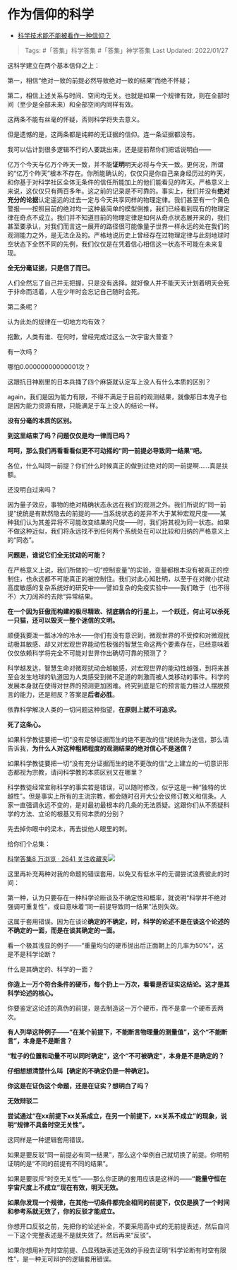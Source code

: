 # 作为信仰的科学

- [科学技术能不能被看作一种信仰？](https://www.zhihu.com/question/305176409/answer/551275717)

>Tags: #「答集」科学答集 #「答集」神学答集 
>Last Updated: 2022/01/27

这科学建立在两个基本信仰之上：

第一，相信“绝对一致的前提必然导致绝对一致的结果”而绝不怀疑；

第二，相信上述关系与时间、空间均无关。也就是如果一个规律有效，则在全部时间（至少是全部未来）和全部空间内同样有效。

这两条不能有丝毫的怀疑，否则科学将失去意义。

但是遗憾的是，这两条都是纯粹的无证据的信仰。连一条证据都没有。

我可以估计到很多逻辑不行的人要跳出来，还是提前帮你们把话说明白——

亿万个今天与亿万个昨天一致，并不能**证明**明天必将与今天一致。更何况，所谓的“亿万个昨天”根本不存在。你所能确认的，仅仅只是你自己亲身经历过的昨天，和你基于对科学社区全体无条件的信任所能加上的他们能看见的昨天。严格意义上来说，这仅仅只有两百多年。这之前的记录是不可靠的。事实上，我们并没有**绝对充分的论据**认定遥远的过去一定与今天共享同样的物理定律。我们甚至有一个黄色警报——按照目前的绝对均一这种最简单的模型倒推，我们已经看到现有的物理定律在奇点不成立。我们并不知道目前的物理定律是如何从奇点状态展开来的，我们甚至要承认，对我们而言这一展开的路径很可能像量子世界一样永远的处在我们的观测能力之外，是无法企及的。严格地说历史上曾经存在过物理定律与此刻地球时空状态下全然不同的先例，我们仅仅是在凭着信心相信这一状态不可能在未来复现。

**全无分毫证据，只是信了而已。**

人们全然忘了自己并无把握，只是没有选择。就好像人并不能天天计划着明天会死于非命而活着，人在少年时会忘记自己随时会死。

  

第二条呢？

认为此处的规律在一切地方均有效？

抱歉，人类有谁、在何时，曾经完成过这么一次宇宙大普查？

有一次吗？

哪怕0.00000000000001次？

这跟抗日神剧里的日本兵捅了四个麻袋就认定车上没人有什么本质的区别？

again，我们是因为能力有限，不得不满足于目前的观测结果，就像那日本鬼子也是因为能力资源有限，只能满足于车上没人的结论一样。

**没有分毫的本质的区别。**

**到这里结束了吗？问题仅仅是均一律而已吗？**

**呵呵，那么我们再看看看似更不可动摇的“同一前提必导致同一结果”吧。**

各位，什么叫同一前提？你们什么时候真正的做到过绝对的同一前提啊……真是扶额。

还没明白过来吗？

因为量子效应，事物的绝对精确状态永远在我们的观测之外。我们所说的“同一前提”统统是有默然隐去的前提的——当系统状态的差异不大于某种宏观尺度——某种我们认为其差异将不可能改变结果的尺度——时，我们将其视为同一状态。如果不做这种近似，我们将永远找不到任何两个系统处在可以比较和归纳的严格意义上的“同态”。

**问题是，谁说它们全无扰动的可能？**

在严格意义上说，我们所做的一切“控制变量”的实验，变量都根本没有被真正的控制住，也永远都不可能真正的被控制住。我们对此心知肚明，以至于在对微小扰动高度敏感的复杂系统好的研究中——譬如复杂的免疫实验中——我们敢于（也不得不）大刀阔斧的去除“异常结果。

**在一个因为狂傲而构建的极尽精致、彻底耦合的行星上，一个跃迁，何止可以杀死一只猫，还可以毁灭一整个迷信的文明。**

顺便我要泼一瓢冰冷的冷水——你们有没有意识到，微观世界的不受控和对微观扰动极其敏感、却又对宏观世界能动性极强的智慧生命这两个要素存在，已经意味着仅仅依赖科学将完全不可能对世界作出确切可靠的预测了？

科学越发达，智慧生命对微观扰动会越敏感，对宏观世界的能动性越强，到将来甚至会发生地球的轨道因为人类感受到微不足道的刺激而被人类移动的事件。科学的发展本身就在使得对世界的预测更加困难。终究到底是它的预言能力胜过人摆脱预言的能力，还是相反？答案是**后者必胜**。

依靠科学解决人类的一切问题这种指望，**在原则上就不可追求。**

**死了这条心。**

  

如果科学教徒要把一切“没有足够证据而生的绝不更改的信”统统称为迷信，那么请告诉我，**为什么人对这种粗陋程度的观测结果的绝对信心不是迷信？**

如果科学教徒要把一切“没有充分证据而生的绝不更改的信”之上建立的一切意识形态都视为宗教，请问科学教的本质区别又在哪里？

科学教徒经常宣称科学的事实若是错误，可以随时修改，似乎这是一种“独特的优越性”。但是事实上所有的主流宗教，都会随时召开大公会议修订教义和信条。人家一直强调永远不变的，是对最初最根本的几条的无法质疑。这跟你们从不质疑科学的方法、立论的根基又有何本质的分别？

先去掉你眼中的梁木，再去拔他人眼里的刺。

  

给你们个总集：

[科学答集8 万浏览 · 2641 关注收藏夹![](https://pic2.zhimg.com/80/v2-b2918ef3f9c19572ba524ac59316a917_1440w.png)](https://zhihu.com/collection/304168613)

  

这里再补充两种对我的命题的错误套用，以免又有低水平的无谓尝试浪费彼此的时间：

第一种，认为只要存在一种科学论断谈及不确定性和概率，就说明“科学并不绝对强调可重复性”，或曰意味着“同一前提导致同一结果”法则失效。

这属于套用错误。因为在谈论**确定的不确定，时，科学的论述不是在谈这个论述的不确定的一面，而是在谈其确定的一面。**

看一个极其浅显的例子——“重量均匀的硬币抛出后正面朝上的几率为50%”，这是不是科学论断？

什么是其确定的、科学的一面？

**你造上一万个符合条件的硬币，每个扔上一万次，看看是否证实这结论。这才是其科学论述的核心。**

你要鉴定这论述的真伪的前提，是去制造这一万个硬币，而不是拿一个硬币丢两次。

**有人列举这种例子——“在某个前提下，不能断言物理量的测量值”，这个“不能断言”，本身是不是断言？**

**“粒子的位置和动量不可以同时确定”，这个“不可被确定”，本身是不是确定的？**

**仔细想想清楚什么叫【确定的不确定仍是一种确定】。**

**你这是在证伪这个命题，还是在证实？想明白了吗？**

  

**无效辩驳二**

**尝试通过“在xx前提下xx关系成立，在另一个前提下，xx关系不成立”的现象，说明“规律不具备时空无关性”。**

这同样是一种逻辑套用错误。

如果是要反驳“同一前提必有同一结果”，那么这个举例自己就切换了前提。你明明证明的是“不同的前提有不同的结果”。

如果是要驳斥“时空无关性”——那么你正确的套用应该是这样的——**“能量守恒在宇宙尺度上不成立”现在有效，明天无效。**

**如果你发现一个规律，在其他一切条件都完全相同的前提下，仅仅是换了一个时间和参考系就无效了，你的反驳才能成立。**

你想开口反驳之前，先把你的论述补全，不要采用高中式的无前提表述，然后自问一下这个完整表述是不是就失效了。然后再来“反驳”。

如果你想用补充时空前提、凸显残缺表述无效的手段去证明“科学论断有时空有限性”，是一种无可辩护的逻辑套用错误。